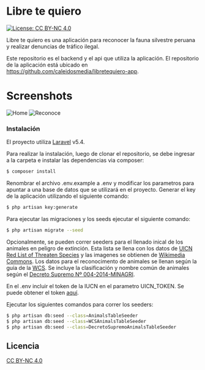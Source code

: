 # Libre te quiero

[![License: CC BY-NC 4.0](https://img.shields.io/badge/License-CC%20BY--NC%204.0-lightgrey.svg)](https://creativecommons.org/licenses/by-nc/4.0/)

Libre te quiero es una aplicación para reconocer la fauna silvestre peruana y realizar denuncias de tráfico ilegal.

Este repositorio es el backend y el api que utiliza la aplicación. El repositorio de la aplicación está ubicado en https://github.com/caleidosmedia/libretequiero-app.

# Screenshots
![Home](http://caleidos.pe/libre-te-quiero/home.jpg) ![Reconoce](http://caleidos.pe/libre-te-quiero/reconoce.png)


### Instalación

El proyecto utiliza [Laravel](https://laravel.com/docs/5.4) v5.4.

Para realizar la instalación, luego de clonar el repositorio, se debe ingresar a la carpeta e instalar las dependencias via composer:

```sh
$ composer install
```

Renombrar el archivo .env.example a .env y modificar los parametros para apuntar a una base de datos que se utilizará en el proyecto. Generar el key de la aplicación utilizando el siguiente comando:
```sh
$ php artisan key:generate
```

Para ejecutar las migraciones y los seeds ejecutar el siguiente comando:
```sh
$ php artisan migrate --seed
```

Opcionalmente, se pueden correr seeders para el llenado inical de los animales en peligro de extinción. Esta lista se llena con los datos de [UICN Red List of Threaten Species](http://www.iucnredlist.org/)  y las imagenes se obtienen de [Wikimedia Commons](https://commons.wikimedia.org/wiki/Main_Page). Los datos para el reconocimento de animales se llenan según la guía de la [WCS](https://peru.wcs.org/DesktopModules/Bring2mind/DMX/Download.aspx?EntryId=32151&PortalId=94&DownloadMethod=attachment). Se incluye la clasificación y nombre común de animales según el [Decreto Supremo Nº 004-2014-MINAGRI](http://www.serfor.gob.pe/wp-content/uploads/2017/07/Decreto-Supremo-N_-004-2014-MINAGRI.pdf).


En el .env incluir el token de la IUCN en el parametro UICN_TOKEN. Se puede obtener el token [aquí](http://apiv3.iucnredlist.org/api/v3/token).

Ejecutar los siguientes comandos para correr los seeders:
```sh
$ php artisan db:seed --class=AnimalsTableSeeder
$ php artisan db:seed --class=WCSAnimalsTableSeeder
$ php artisan db:seed --class=DecretoSupremoAnimalsTableSeeder
```


Licencia
----
[CC BY-NC 4.0](https://creativecommons.org/licenses/by-nc/4.0/)
